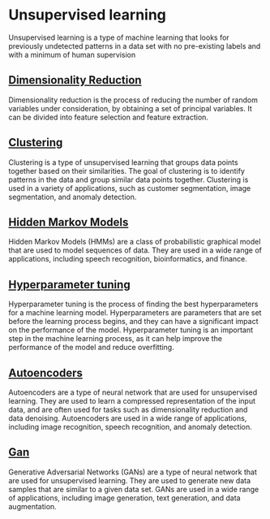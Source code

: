 # Unsupervised learning

Unsupervised learning is a type of machine learning that looks for previously undetected patterns in a data set with no pre-existing labels and with a minimum of human supervision

## [Dimensionality Reduction](./dimensionality_reduction)

Dimensionality reduction is the process of reducing the number of random variables under consideration, by obtaining a set of principal variables. It can be divided into feature selection and feature extraction.


## [Clustering](./clustering)

Clustering is a type of unsupervised learning that groups data points together based on their similarities. The goal of clustering is to identify patterns in the data and group similar data points together. Clustering is used in a variety of applications, such as customer segmentation, image segmentation, and anomaly detection.

## [Hidden Markov Models](./hmm)

Hidden Markov Models (HMMs) are a class of probabilistic graphical model that are used to model sequences of data. They are used in a wide range of applications, including speech recognition, bioinformatics, and finance.

## [Hyperparameter tuning](./hyperparameter_tuning)

Hyperparameter tuning is the process of finding the best hyperparameters for a machine learning model. Hyperparameters are parameters that are set before the learning process begins, and they can have a significant impact on the performance of the model. Hyperparameter tuning is an important step in the machine learning process, as it can help improve the performance of the model and reduce overfitting.

## [Autoencoders](./autoencoders)

Autoencoders are a type of neural network that are used for unsupervised learning. They are used to learn a compressed representation of the input data, and are often used for tasks such as dimensionality reduction and data denoising. Autoencoders are used in a wide range of applications, including image recognition, speech recognition, and anomaly detection.

## [Gan](./gan)

Generative Adversarial Networks (GANs) are a type of neural network that are used for unsupervised learning. They are used to generate new data samples that are similar to a given data set. GANs are used in a wide range of applications, including image generation, text generation, and data augmentation.
